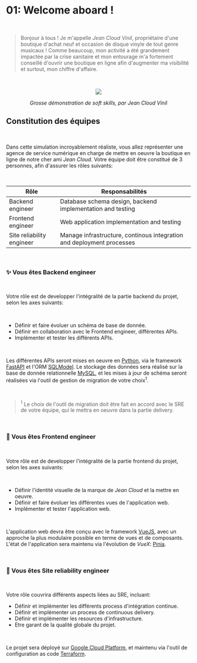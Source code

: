 # 01: Welcome aboard !

<br>

> Bonjour à tous ! Je m'appelle _Jean Cloud Vinil_, propriétaire d'une boutique d'achat
> neuf et occasion de disque vinyle de tout genre musicaux ! Comme beaucoup, mon activité
> a été grandement impactée par la crise sanitaire et mon entourage m'a fortement conseillé
> d'ouvrir une boutique en ligne afin d'augmenter ma visibilité et surtout, mon chiffre
> d'affaire.

<br>

<p align="center">
    <img src="https://media4.giphy.com/media/z9lZMI5UDdI08/giphy.gif?cid=ecf05e47e5vqzwqu9sn3q84ho241j3dx1ltfww3yttnr85oh&rid=giphy.gif&ct=g">
</p>
<p align="center">
    <em>Grosse démonstration de soft skills, par Jean Cloud Vinil</em>
</p>

## Constitution des équipes

<br>

Dans cette simulation incroyablement réaliste, vous allez représenter une agence de service
numérique en charge de mettre en oeuvre la boutique en ligne de notre cher ami _Jean Cloud_.
Votre équipe doit être constitué de 3 personnes, afin d'assurer les rôles suivants:

<br>

| Rôle                      | Responsabilités                                                       |
| ------------------------- | --------------------------------------------------------------------- |
| Backend engineer          | Database schema design, backend implementation and testing            |
| Frontend engineer         | Web application implementation and testing                            |
| Site reliability engineer | Manage infrastructure, continous integration and deployment processes |

<br>

### ✨ Vous êtes Backend engineer

<br>

Votre rôle est de developper l'intégralité de la partie backend du projet, selon
les axes suivants:

<br>

- Définir et faire évoluer un schéma de base de donnée.
- Définir en collaboration avec le Frontend engineer, différentes APIs.
- Implémenter et tester les différents APIs.

<br>

Les différentes APIs seront mises en oeuvre en [Python](https://www.python.org),
via le framework [FastAPI](https://fastapi.tiangolo.com) et l'ORM
[SQLModel](https://sqlmodel.tiangolo.com). Le stockage des données sera réalisé sur la base de donnée relationnelle [MySQL](https://www.mysql.com), et les mises à jour de schéma seront réalisées via l'outil de gestion de migration de votre choix<sup>1</sup>.

<br>

> <sup>1</sup> Le choix de l'outil de migration doit être fait en accord avec le SRE de votre
> équipe, qui le mettra en oeuvre dans la partie delivery.

<br>

### 🎨 Vous êtes Frontend engineer

<br>

Votre rôle est de developper l'intégralité de la partie frontend du projet, selon
les axes suivants:

<br>

- Définir l'identité visuelle de la marque de _Jean Cloud_ et la mettre en oeuvre.
- Définir et faire évoluer les différentes vues de l'application web.
- Implémenter et tester l'application web.

<br>

L'application web devra être conçu avec le framework [VueJS](https://vuejs.org),
avec un approche la plus modulaire possible en terme de vues et de composants.
L'état de l'application sera maintenu via l'évolution de _VueX_:
[Pinia](https://pinia.vuejs.org).

<br>

### 🔧 Vous êtes Site reliability engineer

<br>

Votre rôle couvrira différents aspects liées au SRE, incluant:

- Définir et implémenter les différents process d'intégration continue.
- Définir et implémenter un process de continuous delivery.
- Définir et implémenter les resources d'infrastructure.
- Etre garant de la qualité globale du projet.

<br>

Le projet sera déployé sur [Google Cloud Platform](https://cloud.google.com), et maintenu
via l'outil de configuration as code [Terraform](https://www.terraform.io).
